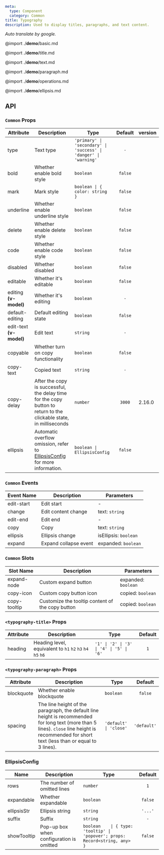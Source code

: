 ```yaml
meta:
  type: Component
  category: Common
title: Typography
description: Used to display titles, paragraphs, and text content.
```

*Auto translate by google.*

@import ./__demo__/basic.md

@import ./__demo__/title.md

@import ./__demo__/text.md

@import ./__demo__/paragraph.md

@import ./__demo__/operations.md

@import ./__demo__/ellipsis.md

## API






### `Common` Props

|Attribute|Description|Type|Default|version|
|---|---|---|:---:|:---|
|type|Text type|`'primary' \| 'secondary' \| 'success' \| 'danger' \| 'warning'`|`-`||
|bold|Whether enable bold style|`boolean`|`false`||
|mark|Mark style|`boolean \| { color: string }`|`false`||
|underline|Whether enable underline style|`boolean`|`false`||
|delete|Whether enable delete style|`boolean`|`false`||
|code|Whether enable code style|`boolean`|`false`||
|disabled|Whether disabled|`boolean`|`false`||
|editable|Whether it's editable|`boolean`|`false`||
|editing **(v-model)**|Whether it's editing|`boolean`|`-`||
|default-editing|Default editing state|`boolean`|`false`||
|edit-text **(v-model)**|Edit text|`string`|`-`||
|copyable|Whether turn on copy functionality|`boolean`|`false`||
|copy-text|Copied text|`string`|`-`||
|copy-delay|After the copy is successful, the delay time for the copy button to return to the clickable state, in milliseconds|`number`|`3000`|2.16.0|
|ellipsis|Automatic overflow omission, refer to [EllipsisConfig](#ellipsisconfig) for more information.|`boolean \| EllipsisConfig`|`false`||
### `Common` Events

|Event Name|Description|Parameters|
|---|---|---|
|edit-start|Edit start|-|
|change|Edit content change|text: `string`|
|edit-end|Edit end|-|
|copy|Copy|text: `string`|
|ellipsis|Ellipsis change|isEllipsis: `boolean`|
|expand|Expand collapse event|expanded: `boolean`|
### `Common` Slots

|Slot Name|Description|Parameters|
|---|---|---|
|expand-node|Custom expand button|expanded: `boolean`|
|copy-icon|Custom copy button icon|copied: `boolean`|
|copy-tooltip|Customize the tooltip content of the copy button|copied: `boolean`|




### `<typography-title>` Props

|Attribute|Description|Type|Default|
|---|---|---|:---:|
|heading|Heading level, equivalent to `h1` `h2` `h3` `h4` `h5` `h6`|`'1' \| '2' \| '3' \| '4' \| '5' \| '6'`|`1`|




### `<typography-paragraph>` Props

|Attribute|Description|Type|Default|
|---|---|---|:---:|
|blockquote|Whether enable blockquote|`boolean`|`false`|
|spacing|The line height of the paragraph, the default line height is recommended for long text (more than 5 lines). `close` line height is recommended for short text (less than or equal to 3 lines).|`'default' \| 'close'`|`'default'`|








### EllipsisConfig

|Name|Description|Type|Default|
|---|---|---|:---:|
|rows|The number of omitted lines|`number`|`1`|
|expandable|Whether expandable|`boolean`|`false`|
|ellipsisStr|Ellipsis string|`string`|`'...'`|
|suffix|Suffix|`string`|`-`|
|showTooltip|Pop-up box when configuration is omitted|`boolean    \| { type: 'tooltip' \| 'popover'; props: Record<string, any> }`|`false`|


